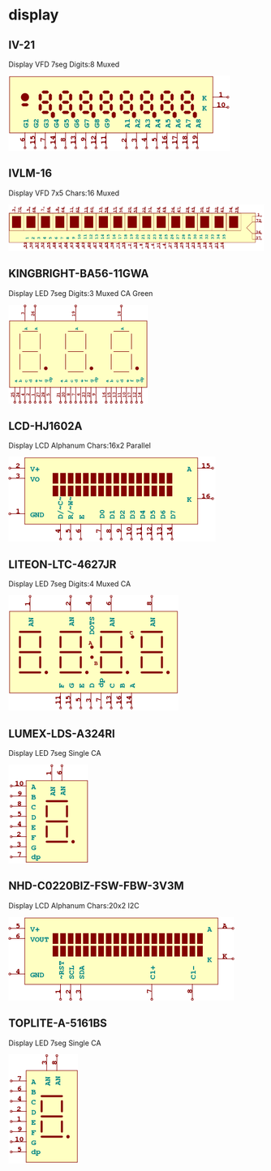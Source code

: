 # display

## IV-21
Display VFD 7seg Digits:8 Muxed

![IV-21__1__1](/images/display__IV-21__1__1.png?raw=true) 

## IVLM-16
Display VFD 7x5 Chars:16 Muxed

![IVLM-16__1__1](/images/display__IVLM-16__1__1.png?raw=true) 

## KINGBRIGHT-BA56-11GWA
Display LED 7seg Digits:3 Muxed CA Green

![KINGBRIGHT-BA56-11GWA__1__1](/images/display__KINGBRIGHT-BA56-11GWA__1__1.png?raw=true) 

## LCD-HJ1602A
Display LCD Alphanum Chars:16x2 Parallel

![LCD-HJ1602A__1__1](/images/display__LCD-HJ1602A__1__1.png?raw=true) 

## LITEON-LTC-4627JR
Display LED 7seg Digits:4 Muxed CA

![LITEON-LTC-4627JR__1__1](/images/display__LITEON-LTC-4627JR__1__1.png?raw=true) 

## LUMEX-LDS-A324RI
Display LED 7seg Single CA

![LUMEX-LDS-A324RI__1__1](/images/display__LUMEX-LDS-A324RI__1__1.png?raw=true) 

## NHD-C0220BIZ-FSW-FBW-3V3M
Display LCD Alphanum Chars:20x2 I2C

![NHD-C0220BIZ-FSW-FBW-3V3M__1__1](/images/display__NHD-C0220BIZ-FSW-FBW-3V3M__1__1.png?raw=true) 

## TOPLITE-A-5161BS
Display LED 7seg Single CA

![TOPLITE-A-5161BS__1__1](/images/display__TOPLITE-A-5161BS__1__1.png?raw=true) 

